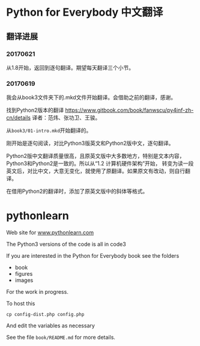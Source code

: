 # Python for Everybody 中文翻译

## 翻译进展

### 20170621

从1.8开始，返回到逐句翻译。期望每天翻译三个小节。

### 20170619

我会从book3文件夹下的.mkd文件开始翻译。会借助之前的翻译，感谢。

找到Python2版本的翻译 https://www.gitbook.com/book/fanwscu/py4inf-zh-cn/details 译者：范炜、张功卫、王骏。

从`book3/01-intro.mkd`开始翻译的。

刚开始是逐句阅读，对比Python3版英文和Python2版中文，逐句翻译。

Python2版中文翻译质量很高，且原英文版中大多数地方，特别是文本内容，Python3和Python2是一致的。所以从“1.2 计算机硬件架构”开始，
转变为读一段英文后，对比中文，大意无变化，就使用了原翻译。如果原文有改动，则自行翻译。

在借用Python2的翻译时，添加了原英文版中的斜体等格式。


# pythonlearn

Web site for www.pythonlearn.com

The Python3 versions of the code is all in code3

If you are interested in the Python for Everybody book
see the folders

* book
* figures
* images

For the work in progress.

To host this

    cp config-dist.php config.php

And edit the variables as necessary

See the file `book/README.md` for more details.
